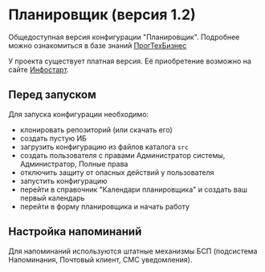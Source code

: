 # Планировщик (версия 1.2)
Общедоступная версия конфигурации "Планировщик". Подробнее можно ознакомиться в базе знаний [ПрогТехБизнес](https://progtb.atlassian.net/wiki/spaces/mainpage/pages/1809622/1.1)

У проекта существует платная версия. Её приобретение возможно на сайте [Инфостарт](https://infostart.ru/public/333366 "Подсистема Планировщик").

## Перед запуском
Для запуска конфигурации необходимо:
- клонировать репозиторий (или скачать его)
- создать пустую ИБ
- загрузить конфигурацию из файлов каталога `src`
- создать пользователя с правами Администратор системы, Администратор, Полные права 
- отключить защиту от опасных действий у пользователя
- запустить конфигурацию
- перейти в справочник "Календари планировщика" и создать ваш первый календарь
- перейти в форму планировщика и начать работу

## Настройка напоминаний
Для напоминаний используются штатные механизмы БСП (подсистема Напоминания, Почтовый клиент, СМС уведомления).